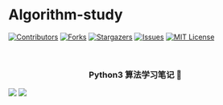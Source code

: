 # Algorithm-study

<!-- PROJECT SHIELDS -->

[![Contributors][contributors-shield]][contributors-url]
[![Forks][forks-shield]][forks-url]
[![Stargazers][stars-shield]][stars-url]
[![Issues][issues-shield]][issues-url]
[![MIT License][license-shield]][license-url]

<!-- PROJECT LOGO -->
<br />

<h3 align="center">Python3 算法学习笔记 🔞</h3>

<img src="https://fastly.jsdelivr.net/gh/hakusai22/Algorithm-study/img.png"/>

<!-- links -->
[your-project-path]:hakusai22/Algorithm-study
[contributors-shield]: https://img.shields.io/github/contributors/hakusai22/Algorithm-study.svg?style=flat-square
[contributors-url]: https://github.com/hakusai22/Algorithm-study/graphs/contributors
[forks-shield]: https://img.shields.io/github/forks/hakusai22/Algorithm-study.svg?style=flat-square
[forks-url]: https://github.com/hakusai22/Algorithm-study/network/members
[stars-shield]: https://img.shields.io/github/stars/hakusai22/Algorithm-study.svg?style=flat-square
[stars-url]: https://github.com/hakusai22/Algorithm-study/stargazers
[issues-shield]: https://img.shields.io/github/issues/hakusai22/Algorithm-study.svg?style=flat-square
[issues-url]: https://img.shields.io/github/issues/hakusai22/Algorithm-study.svg
[license-shield]: https://img.shields.io/github/license/hakusai22/Algorithm-study.svg?style=flat-square
[license-url]: https://github.com/hakusai22/Algorithm-study/blob/master/LICENSE.txt
[linkedin-shield]: https://img.shields.io/badge/-LinkedIn-black.svg?style=flat-square&logo=linkedin&colorB=555
[linkedin-url]: https://linkedin.com/in/xxxx

<img src="https://fastly.jsdelivr.net/gh/hakusai22/Algorithm-study/img_1.png"/>

